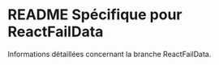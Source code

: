 # README Spécifique pour ReactFailData

Informations détaillées concernant la branche ReactFailData.

